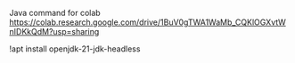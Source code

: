 Java command for colab
https://colab.research.google.com/drive/1BuV0gTWA1WaMb_CQKlOGXvtWnIDKkQdM?usp=sharing

!apt install openjdk-21-jdk-headless